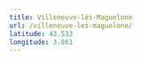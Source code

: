 ```yaml
---
title: Villeneuve-lès-Maguelone
url: /villeneuve-les-maguelone/
latitude: 43.533
longitude: 3.861
---
```

